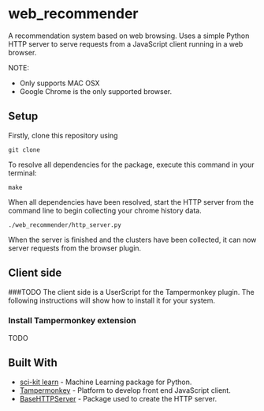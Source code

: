 # web_recommender
A recommendation system based on web browsing. Uses a simple Python HTTP server to serve requests from
a JavaScript client running in a web browser.

NOTE:
- Only supports MAC OSX
- Google Chrome is the only supported browser.

## Setup
Firstly, clone this repository using

```
git clone
```

To resolve all dependencies for the package, execute this command in your terminal:

```
make
```

When all dependencies have been resolved, start the HTTP server from the command line to begin collecting your chrome history data.
```
./web_recommender/http_server.py
```


When the server is finished and the clusters have been collected, it can now server requests from the browser plugin. 

## Client side
###TODO
The client side is a UserScript for the Tampermonkey plugin. The following instructions will show how to
install it for your system.

### Install Tampermonkey extension
TODO

## Built With

* [sci-kit learn](http://scikit-learn.org/stable/index.html) - Machine Learning package for Python.
* [Tampermonkey](https://tampermonkey.net/) - Platform to develop front end JavaScript client.
* [BaseHTTPServer](https://docs.python.org/2/library/basehttpserver.html) - Package used to create the HTTP server.

